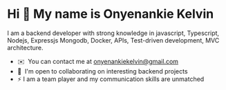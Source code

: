 Hi 👋 My name is Onyenankie Kelvin
==================================

I am a backend developer with strong knowledge in javascript, Typescript, Nodejs, Expressjs Mongodb, Docker, APIs, Test-driven development, MVC architecture.

*   ✉️  You can contact me at [onyenankiekelvin@gmail.com](mailto:onyenankiekelvin@gmail.com)
*   🤝  I'm open to collaborating on interesting backend projects
*   ⚡ I am a team player and my communication skills are unmatched
